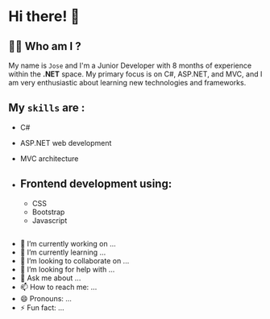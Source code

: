 # Hi there! 👋

## 👨‍💻 Who am I ? 


My name is `Jose` and I'm a Junior Developer with 8 months of experience within the **.NET** space. My primary focus is on C#, ASP.NET, and MVC, and I am very enthusiastic about learning new technologies and frameworks.  


## My `skills` are : 

- C# 
* ASP.NET web development
+ MVC architecture

- Frontend development using:
  - 
  - CSS
  - Bootstrap
  - Javascript


## 



- 🔭 I’m currently working on ...
- 🌱 I’m currently learning ...
- 👯 I’m looking to collaborate on ...
- 🤔 I’m looking for help with ...
- 💬 Ask me about ...
- 📫 How to reach me: ...
- 😄 Pronouns: ...
- ⚡ Fun fact: ...

